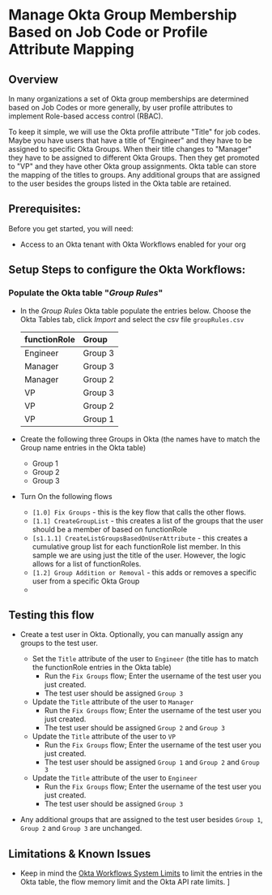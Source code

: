 # Manage Okta Group Membership Based on Job Code or Profile Attribute Mapping

## Overview


In many organizations a set of Okta group memberships are determined based on Job Codes or more generally, by user profile attributes to implement Role-based access control (RBAC).  

To keep it simple, we will use the Okta profile attribute "Title" for job codes. Maybe you have users that have a title of "Engineer" and they have to be assigned to specific Okta Groups. When their title changes to "Manager" they have to be assigned to different Okta Groups. Then they get promoted to "VP" and they have other Okta group assignments. Okta table can store the mapping of the titles to groups. Any additional groups that are assigned to the user besides the groups listed in the Okta table are retained. 

## Prerequisites: 

Before you get started, you will need:
- Access to an Okta tenant with Okta Workflows enabled for your org 

## Setup Steps to configure the Okta Workflows: 

### Populate the Okta table "*Group Rules*"
- In the *Group Rules* Okta table populate the entries below. Choose the Okta Tables tab, click *Import* and select the csv file `groupRules.csv`
    

    | **functionRole** | **Group**  | 
    |:----------|:----------|
    | Engineer   | Group 3 | 
    | Manager  | Group 3    | 
    | Manager  | Group 2    | 
    | VP  | Group 3    | 
    | VP  | Group 2    | 
    | VP  | Group 1    | 
- Create the following three Groups in Okta (the names have to match the Group name entries in the Okta table)
    - Group 1
    - Group 2
    - Group 3

- Turn On the following flows
    - `[1.0] Fix Groups` - this is the key flow that calls the other flows. 
    - `[1.1] CreateGroupList` - this creates a list of the groups that the user should be a member of based on functionRole
    - `[s1.1.1] CreateListGroupsBasedOnUserAttribute` - this creates a cumulative group list for each functionRole list member. In this sample we are using just the title of the user. However, the logic allows for a list of functionRoles. 
    - `[1.2] Group Addition or Removal` - this adds or removes a specific user from a specific Okta Group
    - 
## Testing this flow
- Create a test user in Okta. Optionally, you can manually assign any groups to the test user.

    - Set the `Title` attribute of the user to `Engineer` (the title has to match the functionRole entries in the Okta table)
        - Run the `Fix Groups` flow; Enter the username of the test user you just created. 
        - The test user should be assigned `Group 3` 
    - Update the `Title` attribute of the user to `Manager`
        - Run the `Fix Groups` flow; Enter the username of the test user you just created. 
        - The test user should be assigned `Group 2` and `Group 3`
    - Update the `Title` attribute of the user to `VP`
        - Run the `Fix Groups` flow; Enter the username of the test user you just created. 
        - The test user should be assigned `Group 1` and `Group 2` and `Group 3`
    - Update the `Title` attribute of the user to `Engineer` 
        - Run the `Fix Groups` flow; Enter the username of the test user you just created. 
        - The test user should be assigned `Group 3` 


- Any additional groups that are assigned to the test user besides `Group 1`, `Group 2` and `Group 3` are unchanged. 



## Limitations & Known Issues

- Keep in mind the [Okta Workflows System Limits](https://help.okta.com/en/prod/Content/Topics/Workflows/workflows-system-limits.htm) to limit the entries in the Okta table, the flow memory limit and the Okta API rate limits. 
]
